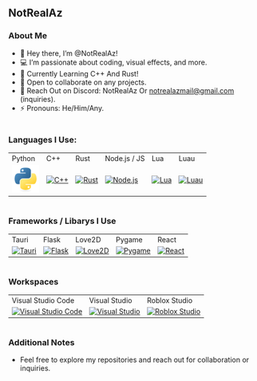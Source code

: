 ## NotRealAz

### About Me
- 👋 Hey there, I’m @NotRealAz!
- 💻 I’m passionate about coding, visual effects, and more.
- 📘 Currently Learning C++ And Rust!
- 👥 Open to collaborate on any projects.
- 📧 Reach Out on Discord: NotRealAz Or notrealazmail@gmail.com (inquiries).
- ⚡ Pronouns: He/Him/Any.
#
### Languages I Use:

<table>
  <tr>
    <td>Python</td>
    <td>C++</td>
    <td>Rust</td>
    <td>Node.js / JS</td>
    <td>Lua</td>
    <td>Luau</td>
  </tr>
  <tr>
    <td><a href="https://www.python.org/"><img src="https://github.com/devicons/devicon/blob/master/icons/python/python-original.svg" title="Python" alt="Python" width="55" height="55"/></a></td>
    <td><a href="https://en.wikipedia.org/wiki/C%2B%2B"><img src="https://upload.wikimedia.org/wikipedia/commons/1/18/ISO_C%2B%2B_Logo.svg" title="C++" alt="C++" width="50" height="60"/></a></td>
    <td><a href="https://www.rust-lang.org/"><img src="https://upload.wikimedia.org/wikipedia/commons/d/d5/Rust_programming_language_black_logo.svg" title="Rust" alt="Rust" height="55"/></a></td>
    <td><a href="https://nodejs.org/en"><img src="https://upload.wikimedia.org/wikipedia/commons/d/d9/Node.js_logo.svg" title="Node.js" alt="Node.js" width="90" height="60"/></a></td>
    <td><a href="https://lua.org/"><img src="https://upload.wikimedia.org/wikipedia/commons/c/cf/Lua-Logo.svg" title="Lua" alt="Lua" width="55" height="55"/></a></td>
    <td><a href="https://luau-lang.org/"><img src="https://devforum-uploads.s3.dualstack.us-east-2.amazonaws.com/uploads/original/4X/c/5/a/c5acf1685bdf34d1d721c0c5ec8fc3c4e8c80b03.png" title="Luau" alt="Luau" width="55" height="55"/></a></td>
  </tr>
</table>

#
### Frameworks / Libarys I Use
<table>
  <tr>
    <td>Tauri</td>
    <td>Flask</td>
    <td>Love2D</td>
    <td>Pygame</td>
    <td>React</td>
  </tr>
  <tr>
    <td><a href="https://tauri.app/"><img src="https://cdn.worldvectorlogo.com/logos/tauri-1.svg" title="Tauri" alt="Tauri" width="55" height="55"/></a></td>
    <td><a href="https://en.wikipedia.org/wiki/Flask_(web_framework)"><img src="https://encrypted-tbn0.gstatic.com/images?q=tbn:ANd9GcSQSMkat3wWKR6ke_PFliKlBbTEunnnjr5bMdva41vL8lAChIrHpQhhlQ_eZNyVuL9SIqs&usqp=CAU" title="Flask" alt="Flask" width="60" height="60"/></a></td>
    <td><a href="https://love2d.org/"><img src="https://upload.wikimedia.org/wikipedia/commons/thumb/8/8b/L%C3%96VE_app_icon_%280.10.1%29.svg/640px-L%C3%96VE_app_icon_%280.10.1%29.svg.png" title="Love2D" alt="Love2D" width="55" height="55"/></a></td>
    <td><a href="https://www.pygame.org/"> <img src="https://user-images.githubusercontent.com/46412508/170405943-e75458ec-6cb4-462e-91ba-43c861a3d6cf.png" title="Pygame" alt="Pygame" width=auto height="60"/></a></td>
    <td><a href="https://react.dev/"><img src="https://upload.wikimedia.org/wikipedia/commons/thumb/a/a7/React-icon.svg/512px-React-icon.svg.png" title="React" alt="React" width="60" height="55"/></a></td>
  </tr>
</table>

#
### Workspaces
<table>
  <tr>
    <td>Visual Studio Code</td>
    <td>Visual Studio</td>
    <td>Roblox Studio</td>
  </tr>
  <tr>
    <td><a href="https://code.visualstudio.com/"><img src="https://upload.wikimedia.org/wikipedia/commons/9/9a/Visual_Studio_Code_1.35_icon.svg" title="Visual Studio Code" alt="Visual Studio Code" width="125" height="55"/></a></td>
    <td><a href="https://visualstudio.microsoft.com/"><img src="https://visualstudio.microsoft.com/wp-content/uploads/2021/10/Product-Icon.svg" title="Visual Studio" alt="Visual Studio" width="90" height="55"/></a></td>
    <td><a href="https://code.visualstudio.com/"><img src="https://upload.wikimedia.org/wikipedia/commons/5/58/Roblox_Studio_logo_2021_present.svg" title="Roblox Studio" alt="Roblox Studio" width="100" height="55"/></a></td>
  </tr>
</table>

#

### Additional Notes
- Feel free to explore my repositories and reach out for collaboration or inquiries.
